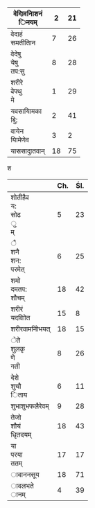 | वेदािवनािशनं<br>िनयम्   | 2  | 21 |
|-------------------------|----|----|
| वेदाहं<br>समतीतािन      | 7  | 26 |
| वेदेषु<br>येषु<br>तप:सु | 8  | 28 |
| शरीरे<br>वेपथु<br>मे    | 1  | 29 |
| यवसायािमका<br>बुि:      | 2  | 41 |
| वायेन<br>यािमेणेव       | 3  | 2  |
| याससादाुतवान्           | 18 | 75 |

श

|                                 | Ch. | Śl. |
|---------------------------------|-----|-----|
| शोतीहैव<br>य:<br>सोढ<br>ु<br>म् | 5   | 23  |
| ै<br>शनै<br>शन:<br>परमेत्       | 6   | 25  |
| शमो<br>दमतप:<br>शौचम्           | 18  | 42  |
| शरीरं<br>यदवाोित                | 15  | 8   |
| शरीरवामनोिभयत्                  | 18  | 15  |
| ेते<br>शुलकृ<br>णे<br>गती       | 8   | 26  |
| देशे<br>शुचौ<br>िताय            | 6   | 11  |
| शुभाशुभफलैरेवम्                 | 9   | 28  |
| तेजो<br>शौयं<br>धृितदयम्        | 18  | 43  |
| या<br>परया<br>ततम्              | 17  | 17  |
| ावाननसूय                        | 18  | 71  |
| ावलभते<br>ानम्                  | 4   | 39  |